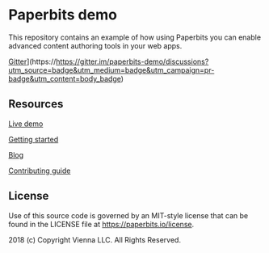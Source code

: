 # Paperbits demo

This repository contains an example of how using Paperbits you can enable advanced content authoring tools in your web apps.

[Gitter](https://badges.gitter.im/dev-1pr/1pr.svg)](https://https://gitter.im/paperbits-demo/discussions?utm_source=badge&utm_medium=badge&utm_campaign=pr-badge&utm_content=body_badge)

## Resources

[Live demo](https://demo.paperbits.io)

[Getting started](https://paperbits.io/wiki/getting-started)

[Blog](https://paperbits.io/blog)

[Contributing guide](https://paperbits.io/contributing)


## License
Use of this source code is governed by an MIT-style license that can be found in the LICENSE file at https://paperbits.io/license.

2018 (c) Copyright Vienna LLC. All Rights Reserved.
